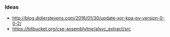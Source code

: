 ### Ideas

- http://blog.didierstevens.com/2016/01/30/update-xor-kpa-py-version-0-0-2/  
- https://bitbucket.org/cse-assemblyline/alsvc_extract/src  
